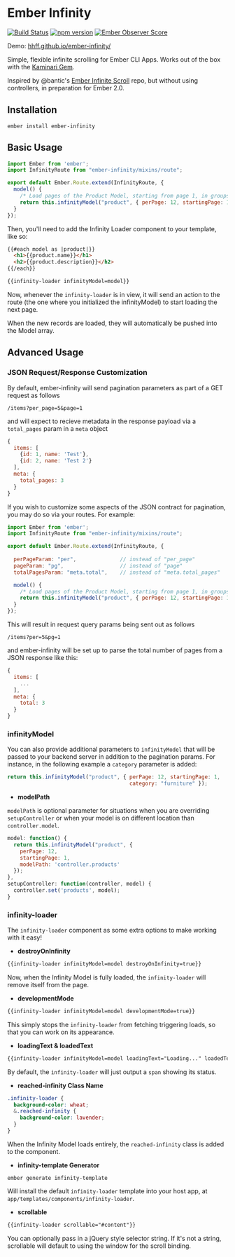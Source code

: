 # Ember Infinity
[![Build Status](https://travis-ci.org/hhff/ember-infinity.svg)](https://travis-ci.org/hhff/ember-infinity)
[![npm version](https://badge.fury.io/js/ember-infinity.svg)](http://badge.fury.io/js/ember-infinity)
[![Ember Observer Score](http://emberobserver.com/badges/ember-infinity.svg)](http://emberobserver.com/addons/ember-infinity)

Demo: [hhff.github.io/ember-infinity/](http://hhff.github.io/ember-infinity/)

Simple, flexible infinite scrolling for Ember CLI Apps.  Works out of the box
with the [Kaminari Gem](https://github.com/amatsuda/kaminari.git).

Inspired by @bantic's [Ember Infinite Scroll](https://github.com/bantic/ember-infinite-scroll)
repo, but without using controllers, in preparation for Ember 2.0.

## Installation

`ember install ember-infinity`

## Basic Usage

```js
import Ember from 'ember';
import InfinityRoute from "ember-infinity/mixins/route";

export default Ember.Route.extend(InfinityRoute, {
  model() {
    /* Load pages of the Product Model, starting from page 1, in groups of 12. */
    return this.infinityModel("product", { perPage: 12, startingPage: 1 });
  }
});
```

Then, you'll need to add the Infinity Loader component to your template, like so:

```html
{{#each model as |product|}}
  <h1>{{product.name}}</h1>
  <h2>{{product.description}}</h2>
{{/each}}

{{infinity-loader infinityModel=model}}
```

Now, whenever the `infinity-loader` is in view, it will send an action to the route
(the one where you initialized the infinityModel) to start loading the next page.

When the new records are loaded, they will automatically be pushed into the Model array.

## Advanced Usage

### JSON Request/Response Customization

By default, ember-infinity will send pagination parameters as part of a GET request as follows

````
/items?per_page=5&page=1
```` 

and will expect to recieve metadata in the response payload via a `total_pages` param in a `meta` object

```js
{
  items: [
    {id: 1, name: 'Test'},
    {id: 2, name: 'Test 2'}
  ],
  meta: {
    total_pages: 3
  }
}
```

If you wish to customize some aspects of the JSON contract for pagination, you may do so via your routes. For example: 

```js
import Ember from 'ember';
import InfinityRoute from "ember-infinity/mixins/route";

export default Ember.Route.extend(InfinityRoute, {
  
  perPageParam: "per",              // instead of "per_page"
  pageParam: "pg",                  // instead of "page"
  totalPagesParam: "meta.total",    // instead of "meta.total_pages"

  model() {
    /* Load pages of the Product Model, starting from page 1, in groups of 12. */
    return this.infinityModel("product", { perPage: 12, startingPage: 1 });
  }
});
```

This will result in request query params being sent out as follows

````
/items?per=5&pg=1
```` 

and ember-infinity will be set up to parse the total number of pages from a JSON response like this:

```js
{
  items: [
    ...
  ],
  meta: {
    total: 3
  }
}
```

### infinityModel

You can also provide additional parameters to `infinityModel` that
will be passed to your backend server in addition to the
pagination params. For instance, in the following example a `category`
parameter is added:

```js
return this.infinityModel("product", { perPage: 12, startingPage: 1,
                                       category: "furniture" });
```

* **modelPath**

`modelPath` is optional parameter for situations when you are overriding `setupController`
or when your model is on different location than `controller.model`.
```js
model: function() {
  return this.infinityModel("product", {
    perPage: 12,
    startingPage: 1,
    modelPath: 'controller.products'
  });
},
setupController: function(controller, model) {
  controller.set('products', model);
}
```

### infinity-loader

The `infinity-loader` component as some extra options to make working with it easy!

* **destroyOnInfinity**

```html
{{infinity-loader infinityModel=model destroyOnInfinity=true}}
```

Now, when the Infinity Model is fully loaded, the `infinity-loader` will remove itself
from the page.

* **developmentMode**

```html
{{infinity-loader infinityModel=model developmentMode=true}}
```

This simply stops the `infinity-loader` from fetching triggering loads, so that
you can work on its appearance.

* **loadingText & loadedText**

```html
{{infinity-loader infinityModel=model loadingText="Loading..." loadedText="Loaded!"}}
```

By default, the `infinity-loader` will just output a `span` showing its status.

* **reached-infinity Class Name**

```scss
.infinity-loader {
  background-color: wheat;
  &.reached-infinity {
    background-color: lavender;
  }
}

```

When the Infinity Model loads entirely, the `reached-infinity` class is added to the
component.

* **infinity-template Generator**

`ember generate infinity-template`

Will install the default `infinity-loader` template into your host app, at
`app/templates/components/infinity-loader`.

* **scrollable**

```html
{{infinity-loader scrollable="#content"}}
```

You can optionally pass in a jQuery style selector string.  If it's not a string,
scrollable will default to using the window for the scroll binding.
